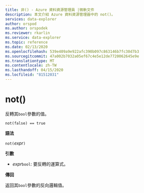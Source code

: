 ```yaml
---
title: 非() - Azure 資料資源管理員 |微軟文件
description: 本文介紹 Azure 資料資源管理器中的 not()。
services: data-explorer
author: orspod
ms.author: orspodek
ms.reviewer: rkarlin
ms.service: data-explorer
ms.topic: reference
ms.date: 02/13/2020
ms.openlocfilehash: 539e409a9e922afc390b097c863146b7fc30d7b3
ms.sourcegitcommit: 47a002b7032a05ef67c4e5e12de7720062645e9e
ms.translationtype: MT
ms.contentlocale: zh-TW
ms.lasthandoff: 04/15/2020
ms.locfileid: "81512031"
---
```

# <a name="not"></a>not()

反轉其`bool`參數的值。

```kusto
not(false) == true
```

**語法**

`not(`*expr*`)`

**引數**

* *expr*`bool`: 要反轉的運算式。

**傳回**

返回其`bool`參數的反向邏輯值。